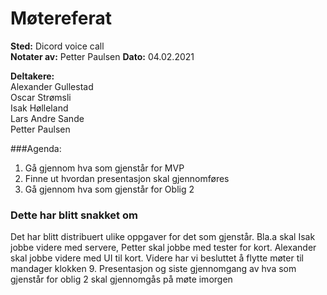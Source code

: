 # Møtereferat

__Sted:__ Dicord voice call  
__Notater av:__ Petter Paulsen 
__Dato:__ 04.02.2021

__Deltakere:__  
Alexander Gullestad  
Oscar Strømsli  
Isak Hølleland  
Lars Andre Sande    
Petter Paulsen

###Agenda:
1. Gå gjennom hva som gjenstår for MVP
2. Finne ut hvordan presentasjon skal gjennomføres
3. Gå gjennom hva som gjenstår for Oblig 2

### Dette har blitt snakket om
Det har blitt distribuert ulike oppgaver for det som gjenstår. Bla.a skal Isak jobbe videre med servere,
Petter skal jobbe med tester for kort. Alexander skal jobbe videre med UI til kort. 
Videre har vi besluttet å flytte møter til mandager klokken 9. Presentasjon og siste gjennomgang av hva som 
gjenstår for oblig 2 skal gjennomgås på møte imorgen
